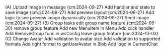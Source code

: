 (A) Upload image in message {cm:2024-09-27}
  Add handler and state to save image {cm:2024-09-27}
  Add preview layout {cm:2024-09-27}
  Add logic to see preview image dynamically {cm:2024-09-27}
  Send image {cm:2024-09-27}
(B) Group tasks
  edit group name feature {cm:2024-09-30}
  remove group feature
    Add new MenuItem in Menu
    Add click handler
    Add RemoveGroup func in wsConfig
  leave group feature {cm:2024-10-03}
(C) Change Avatar
  Add validation to avatar size
  Add validation to supported formats
  Add right format to getUserAvatar in Blob
  Add logo in CurrentChat